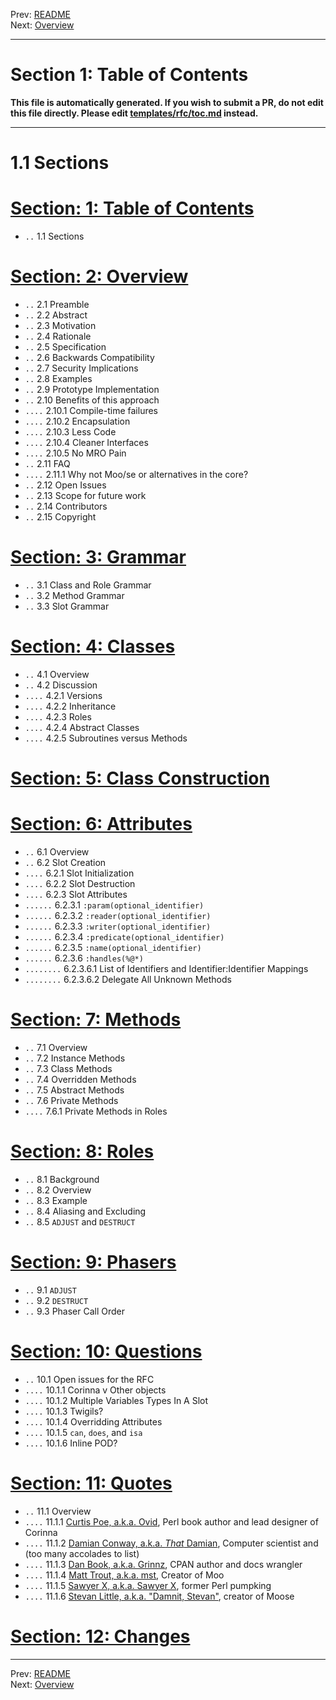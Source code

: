 Prev: [README](/README.md)   
Next: [Overview](overview.md)

---

# Section 1: Table of Contents

**This file is automatically generated. If you wish to submit a PR, do not
edit this file directly. Please edit
[templates/rfc/toc.md](https://github.com/Ovid/Cor/tree/master/templates/rfc/toc.md) instead.**

---

# 1.1 Sections

# [Section: 1: Table of Contents](rfc/toc.md)

* `..` 1.1 Sections

# [Section: 2: Overview](rfc/overview.md)

* `..` 2.1 Preamble
* `..` 2.2 Abstract
* `..` 2.3 Motivation
* `..` 2.4 Rationale
* `..` 2.5 Specification
* `..` 2.6 Backwards Compatibility
* `..` 2.7 Security Implications
* `..` 2.8 Examples
* `..` 2.9 Prototype Implementation
* `..` 2.10 Benefits of this approach
* `....` 2.10.1 Compile-time failures
* `....` 2.10.2 Encapsulation
* `....` 2.10.3 Less Code
* `....` 2.10.4 Cleaner Interfaces
* `....` 2.10.5 No MRO Pain
* `..` 2.11 FAQ
* `....` 2.11.1 Why not Moo/se or alternatives in the core?
* `..` 2.12 Open Issues
* `..` 2.13 Scope for future work
* `..` 2.14 Contributors
* `..` 2.15 Copyright

# [Section: 3: Grammar](rfc/grammar.md)

* `..` 3.1 Class and Role Grammar
* `..` 3.2 Method Grammar
* `..` 3.3 Slot Grammar

# [Section: 4: Classes](rfc/classes.md)

* `..` 4.1 Overview
* `..` 4.2 Discussion
* `....` 4.2.1 Versions
* `....` 4.2.2 Inheritance
* `....` 4.2.3 Roles
* `....` 4.2.4 Abstract Classes
* `....` 4.2.5 Subroutines versus Methods

# [Section: 5: Class Construction](rfc/class-construction.md)


# [Section: 6: Attributes](rfc/attributes.md)

* `..` 6.1 Overview 
* `..` 6.2 Slot Creation
* `....` 6.2.1 Slot Initialization
* `....` 6.2.2 Slot Destruction
* `....` 6.2.3 Slot Attributes
* `......` 6.2.3.1 `:param(optional_identifier)`
* `......` 6.2.3.2 `:reader(optional_identifier)`
* `......` 6.2.3.3 `:writer(optional_identifier)`
* `......` 6.2.3.4 `:predicate(optional_identifier)`
* `......` 6.2.3.5 `:name(optional_identifier)`
* `......` 6.2.3.6 `:handles(%@*)`
* `........` 6.2.3.6.1 List of Identifiers and Identifier:Identifier Mappings
* `........` 6.2.3.6.2 Delegate All Unknown Methods

# [Section: 7: Methods](rfc/methods.md)

* `..` 7.1 Overview
* `..` 7.2 Instance Methods
* `..` 7.3 Class Methods
* `..` 7.4 Overridden Methods
* `..` 7.5 Abstract Methods
* `..` 7.6 Private Methods
* `....` 7.6.1 Private Methods in Roles

# [Section: 8: Roles](rfc/roles.md)

* `..` 8.1 Background
* `..` 8.2 Overview
* `..` 8.3 Example
* `..` 8.4 Aliasing and Excluding
* `..` 8.5 `ADJUST` and `DESTRUCT`

# [Section: 9: Phasers](rfc/phasers.md)

* `..` 9.1 `ADJUST`
* `..` 9.2 `DESTRUCT`
* `..` 9.3 Phaser Call Order

# [Section: 10: Questions](rfc/questions.md)

* `..` 10.1 Open issues for the RFC
* `....` 10.1.1 Corinna v Other objects
* `....` 10.1.2 Multiple Variables Types In A Slot
* `....` 10.1.3 Twigils?
* `....` 10.1.4 Overridding Attributes
* `....` 10.1.5 `can`, `does`, and `isa`
* `....` 10.1.6 Inline POD?

# [Section: 11: Quotes](rfc/quotes.md)

* `..` 11.1 Overview
* `....` 11.1.1 [Curtis Poe, a.k.a. Ovid](https://metacpan.org/author/OVID/), Perl book author and lead designer of Corinna
* `....` 11.1.2 [Damian Conway, a.k.a. _That_ Damian](https://metacpan.org/author/DCONWAY), Computer scientist and (too many accolades to list)
* `....` 11.1.3 [Dan Book, a.k.a. Grinnz](https://metacpan.org/author/DBOOK), CPAN author and docs wrangler
* `....` 11.1.4 [Matt Trout, a.k.a. mst](https://metacpan.org/author/MSTROUT), Creator of Moo
* `....` 11.1.5 [Sawyer X, a.k.a. Sawyer X](https://metacpan.org/author/XSAWYERX), former Perl pumpking
* `....` 11.1.6 [Stevan Little, a.k.a. "Damnit, Stevan"](https://metacpan.org/author/STEVAN), creator of Moose

# [Section: 12: Changes](rfc/major-changes.md)



---

Prev: [README](/README.md)   
Next: [Overview](overview.md)
